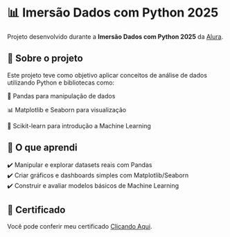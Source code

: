 # 📊 Imersão Dados com Python 2025

Projeto desenvolvido durante a **Imersão Dados com Python 2025** da [Alura](https://www.alura.com.br/).

## 🚀 Sobre o projeto

Este projeto teve como objetivo aplicar conceitos de análise de dados utilizando Python e bibliotecas como:

🐍 Pandas para manipulação de dados

📊 Matplotlib e Seaborn para visualização

🤖 Scikit-learn para introdução a Machine Learning

## 📌 O que aprendi

✔️ Manipular e explorar datasets reais com Pandas  
✔️ Criar gráficos e dashboards simples com Matplotlib/Seaborn  
✔️ Construir e avaliar modelos básicos de Machine Learning 

## 🏅 Certificado
Você pode conferir meu certificado <a href="https://cursos.alura.com.br/immersion/certificate/9ea9b07b-75ba-4e6c-9d49-0f05dc1be8f0" target="_blank">Clicando Aqui</a>.

